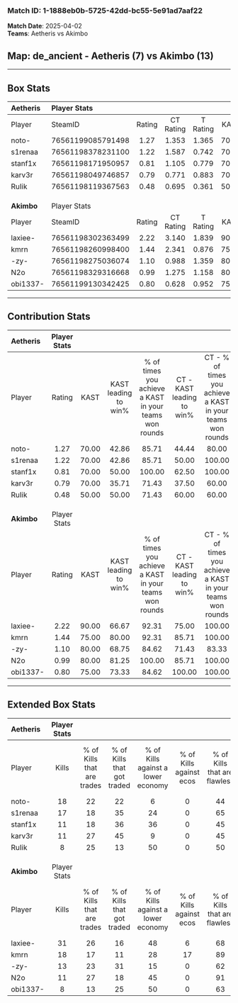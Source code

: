 ### Match ID: 1-1888eb0b-5725-42dd-bc55-5e91ad7aaf22  
**Match Date**: 2025-04-02  
**Teams**: Aetheris vs Akimbo  

## **Map**: de_ancient - Aetheris (7) vs Akimbo (13)  
---  

## Box Stats  

| **Aetheris** | Player Stats      |        |           |          |       |       |       |         |        |      |     |
| :- | :- | :-: | :-: | :-: | :-: | :-: | :-: | :-: | :-: | :-: | :-: |
| Player       | SteamID           | Rating | CT Rating | T Rating | KAST  |  ADR  | Kills | Assists | Deaths | K/D  | HS% |
| noto-        | 76561199085791498 |  1.27  |   1.353   |  1.365   | 70.00 | 89.8  |  18   |    2    |   14   | 1.29 | 55  |
| s1renaa      | 76561198378231100 |  1.22  |   1.587   |  0.742   | 70.00 | 88.4  |  17   |    1    |   14   | 1.21 | 47  |
| stanf1x      | 76561198171950957 |  0.81  |   1.105   |  0.779   | 70.00 | 62.3  |  11   |    4    |   17   | 0.65 | 45  |
| karv3r       | 76561198049746857 |  0.79  |   0.771   |  0.883   | 70.00 | 63.3  |  11   |    3    |   18   | 0.61 | 54  |
| RuIik        | 76561198119367563 |  0.48  |   0.695   |  0.361   | 50.00 | 53.8  |   8   |    3    |   18   | 0.44 | 50  |
|              |                   |        |           |          |       |       |       |         |        |      |     |
|              |                   |        |           |          |       |       |       |         |        |      |     |
|              |                   |        |           |          |       |       |       |         |        |      |     |
| **Akimbo**   | Player Stats      |        |           |          |       |       |       |         |        |      |     |
| Player       | SteamID           | Rating | CT Rating | T Rating | KAST  |  ADR  | Kills | Assists | Deaths | K/D  | HS% |
| laxiee-      | 76561198302363499 |  2.22  |   3.140   |  1.839   | 90.00 | 160.3 |  31   |    9    |   15   | 2.07 | 64  |
| kmrn         | 76561198260998400 |  1.44  |   2.341   |  0.876   | 75.00 | 84.0  |  18   |    4    |   9    | 2.00 | 72  |
| -zy-         | 76561198275036074 |  1.10  |   0.988   |  1.359   | 80.00 | 73.5  |  13   |    7    |   14   | 0.93 | 30  |
| N2o          | 76561198329316668 |  0.99  |   1.275   |  1.158   | 80.00 | 70.5  |  11   |    9    |   15   | 0.73 | 54  |
| obi1337-     | 76561199130342425 |  0.80  |   0.628   |  0.952   | 75.00 | 43.8  |   8   |    4    |   12   | 0.67 | 75  |
---  

## Contribution Stats  

| **Aetheris** | Player Stats |       |                      |                                                        |                           |                                                             |                          |                                                            |
| :- | :-: | :-: | :-: | :-: | :-: | :-: | :-: | :-: |
| Player       |    Rating    | KAST  | KAST leading to win% | % of times you achieve a KAST in your teams won rounds | CT - KAST leading to win% | CT - % of times you achieve a KAST in your teams won rounds | T - KAST leading to win% | T - % of times you achieve a KAST in your teams won rounds |
| noto-        |     1.27     | 70.00 |        42.86         |                         85.71                          |           44.44           |                            80.00                            |          40.00           |                           100.00                           |
| s1renaa      |     1.22     | 70.00 |        42.86         |                         85.71                          |           50.00           |                           100.00                            |          25.00           |                           50.00                            |
| stanf1x      |     0.81     | 70.00 |        50.00         |                         100.00                         |           62.50           |                           100.00                            |          33.33           |                           100.00                           |
| karv3r       |     0.79     | 70.00 |        35.71         |                         71.43                          |           37.50           |                            60.00                            |          33.33           |                           100.00                           |
| RuIik        |     0.48     | 50.00 |        50.00         |                         71.43                          |           60.00           |                            60.00                            |          40.00           |                           100.00                           |
|              |              |       |                      |                                                        |                           |                                                             |                          |                                                            |
|              |              |       |                      |                                                        |                           |                                                             |                          |                                                            |
|              |              |       |                      |                                                        |                           |                                                             |                          |                                                            |
| **Akimbo**   | Player Stats |       |                      |                                                        |                           |                                                             |                          |                                                            |
| Player       |    Rating    | KAST  | KAST leading to win% | % of times you achieve a KAST in your teams won rounds | CT - KAST leading to win% | CT - % of times you achieve a KAST in your teams won rounds | T - KAST leading to win% | T - % of times you achieve a KAST in your teams won rounds |
| laxiee-      |     2.22     | 90.00 |        66.67         |                         92.31                          |           75.00           |                           100.00                            |          60.00           |                           85.71                            |
| kmrn         |     1.44     | 75.00 |        80.00         |                         92.31                          |           85.71           |                           100.00                            |          75.00           |                           85.71                            |
| -zy-         |     1.10     | 80.00 |        68.75         |                         84.62                          |           71.43           |                            83.33                            |          66.67           |                           85.71                            |
| N2o          |     0.99     | 80.00 |        81.25         |                         100.00                         |           85.71           |                           100.00                            |          77.78           |                           100.00                           |
| obi1337-     |     0.80     | 75.00 |        73.33         |                         84.62                          |          100.00           |                           100.00                            |          55.56           |                           71.43                            |
---  

## Extended Box Stats  

| **Aetheris** | Player Stats |                            |                            |                                    |                         |                              |                                 |        |                             |                                     |                          |                               |                            |
| :- | :-: | :-: | :-: | :-: | :-: | :-: | :-: | :-: | :-: | :-: | :-: | :-: | :-: |
| Player       |    Kills     | % of Kills that are trades | % of Kills that got traded | % of Kills against a lower economy | % of Kills against ecos | % of Kills that are flawless | % of Kills that are close duels | Deaths | % of Deaths that get traded | % of Deaths against a lower economy | % of Deaths against ecos | % of Deaths that are flawless | % of Deaths that are close |
| noto-        |      18      |             22             |             22             |                 6                  |            0            |              44              |               11                |   14   |             21              |                 21                  |            0             |              93               |             0              |
| s1renaa      |      17      |             18             |             35             |                 24                 |            0            |              65              |               12                |   14   |              7              |                 14                  |            0             |              79               |             0              |
| stanf1x      |      11      |             18             |             36             |                 36                 |            0            |              45              |                0                |   17   |             35              |                 12                  |            0             |              76               |             6              |
| karv3r       |      11      |             27             |             45             |                 9                  |            0            |              45              |               18                |   18   |             11              |                 17                  |            0             |              67               |             6              |
| RuIik        |      8       |             25             |             13             |                 50                 |            0            |              50              |                0                |   18   |             17              |                 17                  |            0             |              67               |             6              |
|              |              |                            |                            |                                    |                         |                              |                                 |        |                             |                                     |                          |                               |                            |
|              |              |                            |                            |                                    |                         |                              |                                 |        |                             |                                     |                          |                               |                            |
|              |              |                            |                            |                                    |                         |                              |                                 |        |                             |                                     |                          |                               |                            |
| **Akimbo**   | Player Stats |                            |                            |                                    |                         |                              |                                 |        |                             |                                     |                          |                               |                            |
| Player       |    Kills     | % of Kills that are trades | % of Kills that got traded | % of Kills against a lower economy | % of Kills against ecos | % of Kills that are flawless | % of Kills that are close duels | Deaths | % of Deaths that get traded | % of Deaths against a lower economy | % of Deaths against ecos | % of Deaths that are flawless | % of Deaths that are close |
| laxiee-      |      31      |             26             |             16             |                 48                 |            6            |              68              |                0                |   15   |             33              |                 40                  |            7             |              67               |             0              |
| kmrn         |      18      |             17             |             11             |                 28                 |           17            |              89              |                6                |   9    |             11              |                 44                  |            0             |              67               |             11             |
| -zy-         |      13      |             23             |             31             |                 15                 |            0            |              62              |                0                |   14   |             29              |                 43                  |            7             |              29               |             7              |
| N2o          |      11      |             27             |             18             |                 45                 |            0            |              91              |                0                |   15   |             53              |                 47                  |            7             |              33               |             20             |
| obi1337-     |      8       |             13             |             25             |                 50                 |            0            |              63              |               25                |   12   |             17              |                 42                  |            8             |              75               |             8              |
